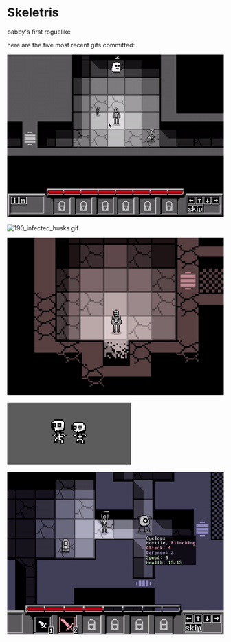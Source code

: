 # Skeletris
babby's first roguelike

here are the five most recent gifs committed:

![191_fishing_rod.gif](gifs/191_fishing_rod.gif?raw=true "191_fishing_rod")

![190_infected_husks.gif](gifs/190_infected_husks.gif?raw=true "190_infected_husks")

![189_summoning_clones.gif](gifs/189_summoning_clones.gif?raw=true "189_summoning_clones")

![188_skelekid_touchups.gif](gifs/188_skelekid_touchups.gif?raw=true "188_skelekid_touchups")

![187_flinching.gif](gifs/187_flinching.gif?raw=true "187_flinching")

